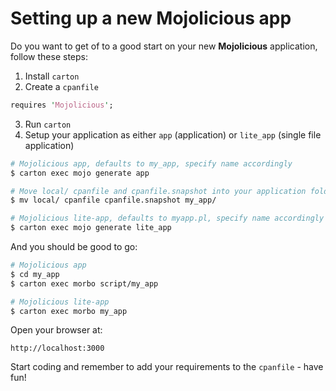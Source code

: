 # Setting up a new Mojolicious app

Do you want to get of to a good start on your new **Mojolicious** application, follow these steps:

1. Install `carton`
2. Create a `cpanfile`

```perl
requires 'Mojolicious';
```

3. Run `carton`
4. Setup your application as either `app` (application) or `lite_app` (single file application)

```bash
# Mojolicious app, defaults to my_app, specify name accordingly
$ carton exec mojo generate app

# Move local/ cpanfile and cpanfile.snapshot into your application folder, please note the below example is the default name
$ mv local/ cpanfile cpanfile.snapshot my_app/
```

```bash
# Mojolicious lite-app, defaults to myapp.pl, specify name accordingly
$ carton exec mojo generate lite_app
```

And you should be good to go:

```bash
# Mojolicious app
$ cd my_app
$ carton exec morbo script/my_app

# Mojolicious lite-app
$ carton exec morbo my_app
```

Open your browser at:

`http://localhost:3000`

Start coding and remember to add your requirements to the `cpanfile` - have fun!
